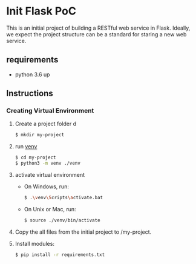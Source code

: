 # Init Flask PoC
This is an initial project of building a RESTful web service in Flask. Ideally, we expect the project structure can be a standard for staring a new web service.

## requirements
- python 3.6 up

## Instructions

### Creating Virtual Environment

1. Create a project folder
d
    ```sh
    $ mkdir my-project
    ```

1.  run [venv](https://docs.python.org/3/library/venv.html#module-venv)

    ```sh
    $ cd my-project
    $ python3 -m venv ./venv
    ```
1. activate virtual environment
    - On Windows, run:
    
        ```sh
        $ .\venv\Scripts\activate.bat
        ```
    - On Unix or Mac, run:
    
        ```sh
        $ source ./venv/bin/activate 
        ```
1. Copy the all files from the initial project to /my-project.
1. Install modules:

    ```sh
    $ pip install -r requirements.txt 
    ``` 
